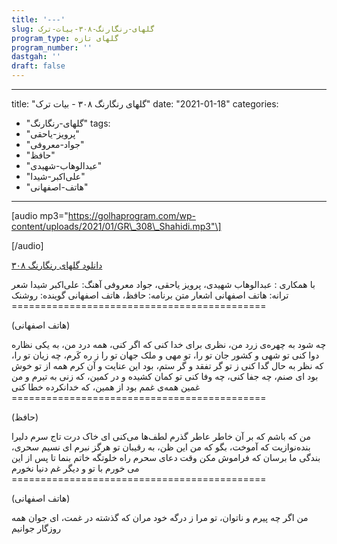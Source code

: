 ```yaml
---
title: '---'
slug: گلهای-رنگارنگ-۳۰۸-بیات-ترک
program_type: گلهای تازه
program_number: ''
dastgah: ''
draft: false
---
```


---
title: "گلهای رنگارنگ ۳۰۸ - بیات ترک"
date: "2021-01-18"
categories: 
  - "گلهای-رنگارنگ"
tags: 
  - "پرویز-یاحقی"
  - "جواد-معروفی"
  - "حافظ"
  - "عبدالوهاب-شهیدی"
  - "علی‌اکبر-شیدا"
  - "هاتف-اصفهانی"
---

\[audio mp3="https://golhaprogram.com/wp-content/uploads/2021/01/GR\_308\_Shahidi.mp3"\]

\[/audio\]

[دانلود گلهای رنگارنگ ۳۰۸](https://golhaprogram.com/wp-content/uploads/2021/01/GR_308_Shahidi.mp3)

با همکاری : عبدالوهاب شهیدی، پرویز یاحقی، جواد معروفی آهنگ: علی‌اکبر شیدا شعر ترانه: هاتف اصفهانی اشعار متن برنامه: حافظ، هاتف اصفهانی گوینده: روشنک ============================================

(هاتف اصفهانی)

چه شود به چهره‌ی زرد من، نظری برای خدا کنی که اگر کنی، همه درد من، به یکی نظاره دوا کنی تو شهی و کشور جان تو را، تو مهی و ملک جهان تو را ز ره کَرم، چه زیان تو را، که نظر به حال گدا کنی ز تو گر تفقد و گر ستم، بود این عنایت و آن کرم همه از تو خوش بود ای صنم، چه جفا کنی، چه وفا کنی تو کمان کشیده و در کمین، که زنی به تیرم و من غمین همه‌ی غمم بود از همین، که خدانکرده خطا کنی ============================================

(حافظ)

من که باشم که بر آن خاطر عاطر گذرم لطف‌ها می‌کنی ای خاک درت تاج سرم دلبرا بنده‌نوازیت که آموخت، بگو که من این ظن، به رقیبان تو هرگز نبرم ای نسیم سحری، بندگی ما برسان که فراموش مکن وقت دعای سحرم راه خلوتگه خاتم بنما تا پس از این می خورم با تو و دیگر غم دنیا نخورم ============================================

(هاتف اصفهانی)

من اگر چه پیرم و ناتوان، تو مرا ز درگه خود مران که گذشته در غمت، ای جوان همه روزگار جوانیم
